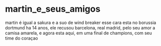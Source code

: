 # martin_e_seus_amigos
martin é igual  a sakura e a suo de wind breaker
esse cara esta no borussia dortmund ha 14 anos, ele recusou barcelona, real madrid, pelo seu amor a camisa amarela, e agora esta aqui, em uma final de champions, com seu time do coraçao